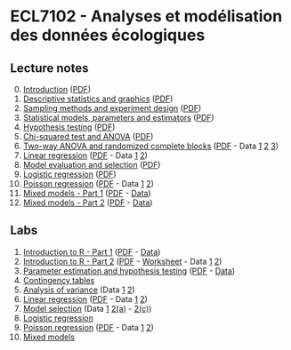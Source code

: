 # ECL7102 - Analyses et modélisation des données écologiques

## Lecture notes

0. [Introduction](notes_cours/0E-Introduction.html) ([PDF](notes_cours/0E-Introduction.pdf))
1. [Descriptive statistics and graphics](notes_cours/1E-Descriptive_statistics.html) ([PDF](notes_cours/1E-Descriptive_statistics.pdf))
2. [Sampling methods and experiment design](notes_cours/2E-Sampling_experiment_design.html) ([PDF](notes_cours/2E-Sampling_experiment_design.pdf))
3. [Statistical models, parameters and estimators](notes_cours/3E-Statistical_models.html) ([PDF](notes_cours/3E-Statistical_models.pdf))
4. [Hypothesis testing](notes_cours/4E-Hypothesis_testing.html) ([PDF](notes_cours/4E-Hypothesis_testing.pdf))
5. [Chi-squared test and ANOVA](notes_cours/5E-Chi2_ANOVA.html) ([PDF](notes_cours/5E-Chi2_ANOVA.pdf))
6. [Two-way ANOVA and randomized complete blocks](notes_cours/6E-Two_way_ANOVA.html) ([PDF](notes_cours/6E-Two_way_ANOVA.pdf) - Data [1](donnees/growth.csv) [2](donnees/antibiot.csv) [3](donnees/pigs.csv))
7. [Linear regression](notes_cours/7E-Linear_regression.html) ([PDF](notes_cours/7E-Linear_regression.pdf) - Data [1](donnees/plant_growth_rate.csv) [2](donnees/compensation.csv))
8. [Model evaluation and selection](notes_cours/8E-Model_selection.html) ([PDF](notes_cours/8E-Model_selection.pdf))
9. [Logistic regression](notes_cours/9E-Logistic_regression.html) ([PDF](notes_cours/9E-Logistic_regression.pdf)) 
10. [Poisson regression](notes_cours/10E-Poisson_regression.html) ([PDF](notes_cours/10E-Poisson_regression.pdf) - Data [1](donnees/species.csv) [2](donnees/galapagos.csv))
11. [Mixed models - Part 1](notes_cours/11E-Mixed_models_Part1.html) ([PDF](notes_cours/11E-Mixed_models_Part1.pdf) - [Data](donnees/rikz.csv))
11. [Mixed models - Part 2](notes_cours/12E-Mixed_models_Part2.html) ([PDF](notes_cours/12E-Mixed_models_Part2.pdf) - [Data](donnees/radon.csv))


## Labs

1. [Introduction to R - Part 1](labos/1E-IntroR_part1.html) ([PDF](labos/1E-IntroR_part1.pdf) - [Data](labos/cours1_kejimkujik.csv))
2. [Introduction to R - Part 2](labos/2E-IntroR_part2.html) ([PDF](labos/2E-IntroR_part2.pdf) - [Worksheet](labos/2E-worksheet.R) - Data [1](labos/cours1_kejimkujik.csv) [2](labos/codes_especes.csv))
3. [Parameter estimation and hypothesis testing](labos/3RE-Estimation_tests.html) ([PDF](labos/3E-Estimation_tests.pdf) - [Data](labos/gardens.csv))
5. [Contingency tables](labos/5E-Contingency_tables.pdf)
6. [Analysis of variance](labos/6E-ANOVA.pdf) (Data [1](labos/sablefish.csv) [2](labos/woodstain.csv))
7. [Linear regression](labos/7RE-Linear_regression.html) ([PDF](labos/7E-Linear_regression.pdf) - Data [1](labos/sardinella.csv) [2](labos/britain_species.csv))
8. [Model selection](labos/8E-Model_selection.pdf) (Data [1](labos/environment.csv) [2(a)](labos/migration.csv) - [2(c)](labos/migr_test.csv))
9. [Logistic regression](labos/9E-Logistic_regression.pdf)
10. [Poisson regression](labos/10RE-Poisson_regression.html) ([PDF](labos/10E-Poisson_regression.pdf) - Data [1](labos/stream_composition.csv) [2](labos/salamander.csv))
11. [Mixed models](labos/11E-Mixed_models.pdf)


